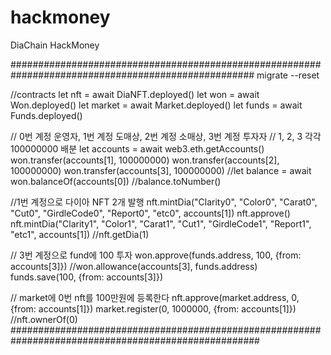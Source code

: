 # hackmoney
DiaChain HackMoney

####################################################################################################
migrate --reset

//contracts
let nft = await DiaNFT.deployed()
let won = await Won.deployed()
let market = await Market.deployed()
let funds = await Funds.deployed()

// 0번 계정 운영자, 1번 계정 도매상, 2번 계정 소매상, 3번 계정 투자자
// 1, 2, 3 각각 100000000 배분
let accounts = await web3.eth.getAccounts()
won.transfer(accounts[1], 100000000)
won.transfer(accounts[2], 100000000)
won.transfer(accounts[3], 100000000)
//let balance = await won.balanceOf(accounts[0])
//balance.toNumber()

//1번 계정으로 다이아 NFT 2개 발행
nft.mintDia("Clarity0", "Color0", "Carat0", "Cut0", "GirdleCode0", "Report0", "etc0", accounts[1])
nft.approve()
nft.mintDia("Clarity1", "Color1", "Carat1", "Cut1", "GirdleCode1", "Report1", "etc1", accounts[1])
//nft.getDia(1)

// 3번 계정으로 fund에 100 투자
won.approve(funds.address, 100, {from: accounts[3]})
//won.allowance(accounts[3], funds.address)
funds.save(100, {from: accounts[3]})

// market에 0번 nft를 100만원에 등록한다
nft.approve(market.address, 0, {from: accounts[1]})
market.register(0, 1000000, {from: accounts[1]})
//nft.ownerOf(0)
#####################################################################################################
